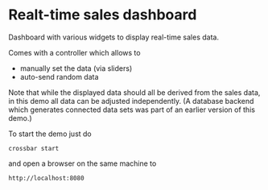 # Realt-time sales dashboard

Dashboard with various widgets to display real-time sales data.

Comes with a controller which allows to 

* manually set the data (via sliders)
* auto-send random data

Note that while the displayed data should all be derived from the sales data, in this demo all data can be adjusted independently. (A database backend which generates connected data sets was part of an earlier version of this demo.)

To start the demo just do 

```shell
crossbar start
```

and open a browser on the same machine to 

```
http://localhost:8080
```
